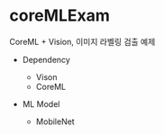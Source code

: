 # coreMLExam
CoreML + Vision, 이미지 라벨링 검출 예제

+ Dependency
  - Vison
  - CoreML
 
+ ML Model
  - MobileNet
